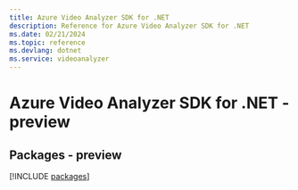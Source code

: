 ```yaml
---
title: Azure Video Analyzer SDK for .NET
description: Reference for Azure Video Analyzer SDK for .NET
ms.date: 02/21/2024
ms.topic: reference
ms.devlang: dotnet
ms.service: videoanalyzer
---
```

# Azure Video Analyzer SDK for .NET - preview
## Packages - preview
[!INCLUDE [packages](video-analyzer-index.md)]